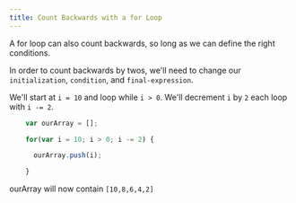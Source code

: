 ```yaml
---
title: Count Backwards with a for Loop
---
```

A for loop can also count backwards, so long as we can define the right conditions.

In order to count backwards by twos, we'll need to change our `initialization`, `condition`, and `final-expression`.

We'll start at `i = 10` and loop while `i > 0`. We'll decrement `i` by `2` each loop with `i -= 2`.
```javascript
    var ourArray = [];

    for(var i = 10; i > 0; i -= 2) {

      ourArray.push(i);

    }
```
ourArray will now contain `[10,8,6,4,2]`